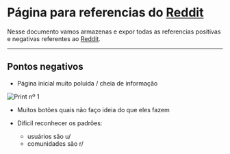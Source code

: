 
# Página para referencias do [Reddit](https://www.reddit.com/)

Nesse documento vamos armazenas e expor todas as referencias positivas e negativas referentes ao [Reddit](https://www.reddit.com/).

---

## Pontos negativos

- Página inicial muito poluida / cheia de informação

![Print nº 1](https://github.com/controlyproject/docs/blob/main/referencias/ref-reddit/1.png)

- Muitos botões quais não faço ideia do que eles fazem

- Dificil reconhecer os padrões:
	- usuários são u/
	- comunidades são r/
